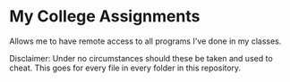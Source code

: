 # My College Assignments
Allows me to have remote access to all programs I've done in my classes.

Disclaimer: Under no circumstances should these be taken and used to cheat.  This goes for every file in every folder in this repository.
